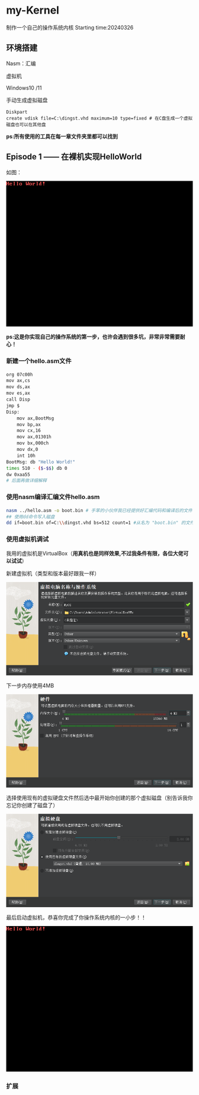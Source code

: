 # my-Kernel

制作一个自己的操作系统内核
Starting time:20240326

## 环境搭建

Nasm：汇编

虚拟机

Windows10 /11

手动生成虚拟磁盘

```shell
Diskpart
create vdisk file=C:\dingst.vhd maximum=10 type=fixed # 在C盘生成一个虚拟磁盘也可以在其他盘
```

**ps:所有使用的工具在每一章文件夹里都可以找到**

## Episode 1 —— 在裸机实现HelloWorld 

如图：

![image-20240404010548475](assets/image-20240404010548475.png)

**ps:这是你实现自己的操作系统的第一步，也许会遇到很多坑，非常非常需要耐心！**

### 新建一个hello.asm文件

```sh
org 07c00h
mov ax,cs
mov ds,ax
mov es,ax
call Disp
jmp $
Disp:
    mov ax,BootMsg
    mov bp,ax
    mov cx,16
    mov ax,01301h
    mov bx,000ch
    mov dx,0
    int 10h
BootMsg: db "Hello World!"
times 510 - ($-$$) db 0
dw 0xaa55
# 后面再做详细解释
```

### 使用**nasm**编译汇编文件hello.asm

```sh
nasm ../hello.asm -o boot.bin # 手笨的小伙伴我已经提供好汇编代码和编译后的文件了  ./Episode1
## 使用dd命令写入磁盘
dd if=boot.bin of=C:\\dingst.vhd bs=512 count=1 #从名为 "boot.bin" 的文件中读取512字节的数据，并将其写入到位于 "C:\dingst.vhd" 的文件中
```

### 使用虚拟机调试

我用的虚拟机是VirtualBox（**用真机也是同样效果,不过我条件有限，各位大佬可以试试**）

新建虚拟机（类型和版本最好跟我一样）

![image-20240404012442262](assets/image-20240404012442262.png)

下一步内存使用4MB

![image-20240404012544029](assets/image-20240404012544029.png)

选择使用现有的虚拟硬盘文件然后选中最开始你创建的那个虚拟磁盘（别告诉我你忘记你创建了磁盘了）

![image-20240404012539818](assets/image-20240404012539818.png)

最后启动虚拟机，恭喜你完成了你操作系统内核的一小步！！

![image-20240404012737442](assets/image-20240404012737442.png)

### 扩展
